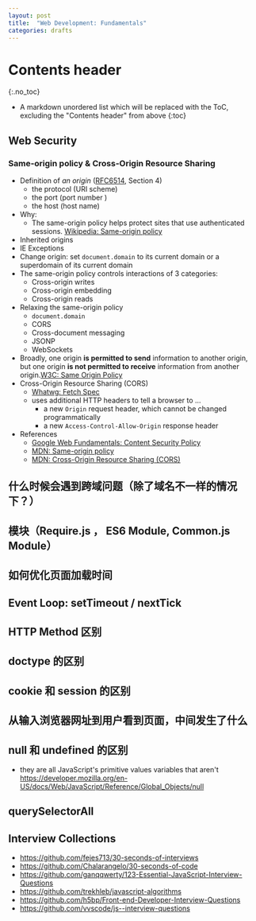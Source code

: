 ```yaml
---
layout: post
title:  "Web Development: Fundamentals"
categories: drafts
---
```


# Contents header
{:.no_toc}

* A markdown unordered list which will be replaced with the ToC, excluding the "Contents header" from above
{:toc}

## Web Security

### Same-origin policy & Cross-Origin Resource Sharing

- Definition of *an origin* ([RFC6514][rfc6514], Section 4)
    + the protocol (URI scheme)
    + the port (port number )
    + the host (host name)
- Why:
    + The same-origin policy helps protect sites that use authenticated sessions. [Wikipedia: Same-origin policy][wikipedia same origin policy]
- Inherited origins
- IE Exceptions
- Change origin: set `document.domain` to its current domain or a superdomain of its current domain
- The same-origin policy controls interactions of 3 categories:
    + Cross-origin writes
    + Cross-origin embedding
    + Cross-origin reads
- Relaxing the same-origin policy
    + `document.domain`
    + CORS
    + Cross-document messaging
    + JSONP
    + WebSockets
- Broadly, one origin **is permitted to send** information to another origin, but one origin **is not permitted to receive** information from another origin.[W3C: Same Origin Policy][w3c same origin policy]
- Cross-Origin Resource Sharing (CORS)
    + [Whatwg: Fetch Spec][whatwg fetch spec]
    + uses additional HTTP headers to tell a browser to ...
        * a new `Origin` request header, which cannot be changed programmatically
        * a new `Access-Control-Allow-Origin` response header
- References
    + [Google Web Fundamentals: Content Security Policy][google csp]
    + [MDN: Same-origin policy][mdn same origin policy]
    + [MDN: Cross-Origin Resource Sharing (CORS)][mdn cors]

    
[google csp]: https://developers.google.com/web/fundamentals/security/csp/
[mdn same origin policy]: https://developer.mozilla.org/en-US/docs/Web/Security/Same-origin_policy
[mdn cors]: https://developer.mozilla.org/en-US/docs/Web/HTTP/CORS
[rfc6514]: https://tools.ietf.org/html/rfc6454
[wikipedia same origin policy]: https://en.wikipedia.org/wiki/Same-origin_policy
[w3c same origin policy]: https://www.w3.org/Security/wiki/Same_Origin_Policy
[whatwg fetch spec]: https://fetch.spec.whatwg.org/#http-cors-protocol

## 什么时候会遇到跨域问题（除了域名不一样的情况下？）

## 模块（Require.js ， ES6 Module, Common.js Module）

## 如何优化页面加载时间

## Event Loop: setTimeout / nextTick

## HTTP Method 区别

## doctype 的区别

## cookie 和 session 的区别

## 从输入浏览器网址到用户看到页面，中间发生了什么

## null 和 undefined 的区别
- they are all JavaScript's primitive values
variables that aren't 
https://developer.mozilla.org/en-US/docs/Web/JavaScript/Reference/Global_Objects/null

## querySelectorAll


## Interview Collections
- <https://github.com/fejes713/30-seconds-of-interviews>
- <https://github.com/Chalarangelo/30-seconds-of-code>
- <https://github.com/ganqqwerty/123-Essential-JavaScript-Interview-Questions>
- <https://github.com/trekhleb/javascript-algorithms>
- <https://github.com/h5bp/Front-end-Developer-Interview-Questions>
- <https://github.com/vvscode/js--interview-questions>

